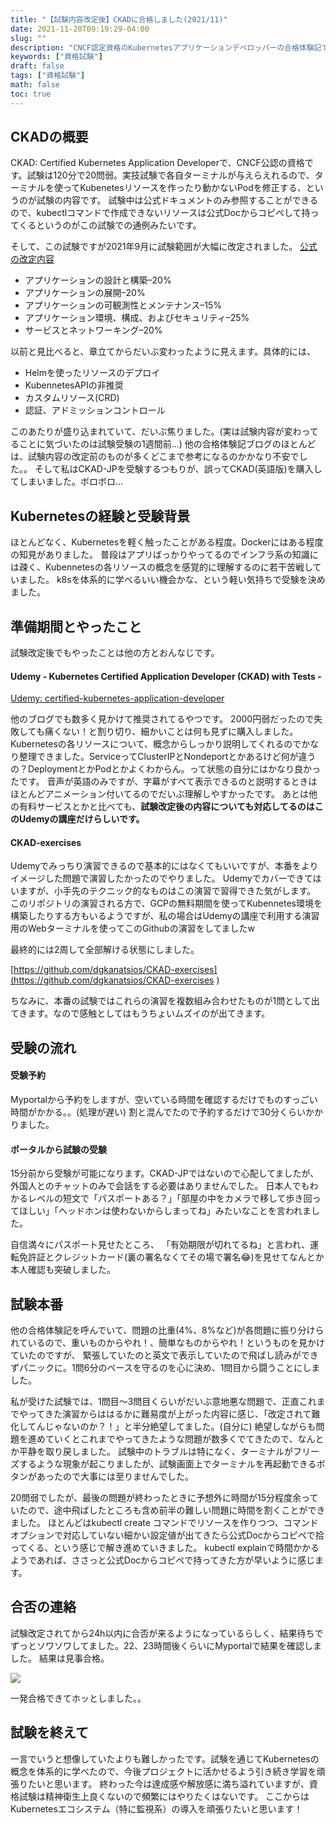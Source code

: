```yaml
---
title: "【試験内容改定後】CKADに合格しました(2021/11)"
date: 2021-11-20T09:19:29-04:00
slug: ""
description: "CNCF認定資格のKubernetesアプリケーションデベロッパーの合格体験記です。"
keywords: ["資格試験"]
draft: false
tags: ["資格試験"]
math: false
toc: true
---
```



## CKADの概要
CKAD: Certified Kubernetes Application Developerで、CNCF公認の資格です。試験は120分で20問弱。実技試験で各自ターミナルが与えらえれるので、ターミナルを使ってKubenetesリソースを作ったり動かないPodを修正する、というのが試験の内容です。
試験中は公式ドキュメントのみ参照することができるので、kubectlコマンドで作成できないリソースは公式Docからコピペして持ってくるというのがこの試験での通例みたいです。

そして、この試験ですが2021年9月に試験範囲が大幅に改定されました。
[公式の改定内容](https://training.linuxfoundation.org/ja/ckad-program-change-2021/)

* アプリケーションの設計と構築–20%
* アプリケーションの展開–20%
* アプリケーションの可観測性とメンテナンス–15%
* アプリケーション環境、構成、およびセキュリティ–25%
* サービスとネットワーキング–20%

以前と見比べると、章立てからだいぶ変わったように見えます。具体的には、

* Helmを使ったリソースのデプロイ
* KubennetesAPIの非推奨
* カスタムリソース(CRD)
* 認証、アドミッションコントロール

このあたりが盛り込まれていて、だいぶ焦りました。(実は試験内容が変わってることに気づいたのは試験受験の1週間前...)
他の合格体験記ブログのほとんどは、試験内容の改定前のものが多くどこまで参考になるのかかなり不安でした。。
そして私はCKAD-JPを受験するつもりが、誤ってCKAD(英語版)を購入してしまいました。ボロボロ...

## Kubernetesの経験と受験背景
ほとんどなく、Kubernetesを軽く触ったことがある程度。Dockerにはある程度の知見がありました。
普段はアプリばっかりやってるのでインフラ系の知識には疎く、Kubennetesの各リソースの概念を感覚的に理解するのに若干苦戦していました。
k8sを体系的に学べるいい機会かな、という軽い気持ちで受験を決めました。


## 準備期間とやったこと
試験改定後でもやったことは他の方とおんなじです。

#### Udemy - Kubernetes Certified Application Developer (CKAD) with Tests -
[Udemy: certified-kubernetes-application-developer](https://www.udemy.com/course/certified-kubernetes-application-developer/)

他のブログでも数多く見かけて推奨されてるやつです。
2000円弱だったので失敗しても痛くない！と割り切り、細かいことは何も見ずに購入しました。
Kubernetesの各リソースについて、概念からしっかり説明してくれるのでかなり整理できました。ServiceってClusterIPとNondeportとかあるけど何が違うの？DeploymentとかPodとかよくわからん。って状態の自分にはかなり良かったです。
音声が英語のみですが、字幕がすべて表示できるのと説明するときはほとんどアニメーション付いてるのでだいぶ理解しやすかったです。
あとは他の有料サービスとかと比べても、**試験改定後の内容についても対応してるのはこのUdemyの講座だけらしいです。**

#### CKAD-exercises
Udemyでみっちり演習できるので基本的にはなくてもいいですが、本番をよりイメージした問題で演習したかったのでやりました。
Udemyでカバーできてはいますが、小手先のテクニック的なものはこの演習で習得できた気がします。
このリポジトリの演習される方で、GCPの無料期間を使ってKubennetes環境を構築したりする方もいるようですが、私の場合はUdemyの講座で利用する演習用のWebターミナルを使ってこのGithubの演習をしてましたw

最終的には2周して全部解ける状態にしました。

[https://github.com/dgkanatsios/CKAD-exercises](https://github.com/dgkanatsios/CKAD-exercises
)

ちなみに、本番の試験ではこれらの演習を複数組み合わせたものが1問として出てきます。なので感触としてはもうちょいムズイのが出てきます。


## 受験の流れ

#### 受験予約
Myportalから予約をしますが、空いている時間を確認するだけでものすっごい時間がかかる。。(処理が遅い)
割と混んでたので予約するだけで30分くらいかかりました。

#### ポータルから試験の受験
15分前から受験が可能になります。CKAD-JPではないので心配してましたが、外国人とのチャットのみで会話をする必要はありませんでした。
日本人でもわかるレベルの短文で「パスポートある？」「部屋の中をカメラで移して歩き回ってほしい」「ヘッドホンは使わないからしまってね」みたいなことを言われました。

自信満々にパスポート見せたところ、
「有効期限が切れてるね」と言われ、運転免許証とクレジットカード(裏の署名なくてその場で署名😂)を見せてなんとか本人確認も突破しました。


## 試験本番
他の合格体験記を呼んでいて、問題の比重(4%、8%など)が各問題に振り分けられているので、重いものからやれ！、簡単なものからやれ！というものを見かけていたのですが、
緊張していたのと英文で表示していたので飛ばし読みができずパニックに。1問6分のペースを守るのを心に決め、1問目から闘うことにしました。

私が受けた試験では、1問目～3問目くらいがだいぶ意地悪な問題で、正直これまでやってきた演習からははるかに難易度が上がった内容に感じ、「改定されて難化してんじゃないのか？！」と半分絶望してました。(自分に)
絶望しながらも問題を進めていくとこれまでやってきたような問題が数多くでてきたので、なんとか平静を取り戻しました。
試験中のトラブルは特になく、ターミナルがフリーズするような現象が起こりましたが、試験画面上でターミナルを再起動できるボタンがあったので大事には至りませんでした。

20問弱でしたが、最後の問題が終わったときに予想外に時間が15分程度余っていたので、途中飛ばしたところも含め前半の難しい問題に時間を割くことができました。
ほとんどはkubectl create コマンドでリソースを作りつつ、コマンドオプションで対応していない細かい設定値が出てきたら公式Docからコピペで拾ってくる、という感じで解き進めていきました。
kubectl explainで時間かかるようであれば、ささっと公式Docからコピペで持ってきた方が早いように感じます。


## 合否の連絡
試験改定されてから24h以内に合否が来るようになっているらしく、結果待ちでずっとソワソワしてました。22、23時間後くらいにMyportalで結果を確認しました。
結果は見事合格。

![](/cert.png)

一発合格できてホッとしました。。

## 試験を終えて
一言でいうと想像していたよりも難しかったです。試験を通じてKubernetesの概念を体系的に学べたので、今後プロジェクトに活かせるよう引き続き学習を頑張りたいと思います。
終わった今は達成感や解放感に満ち溢れていますが、資格試験は精神衛生上良くないので頻繁にはやりたくはないです。
ここからはKubernetesエコシステム（特に監視系）の導入を頑張りたいと思います！




